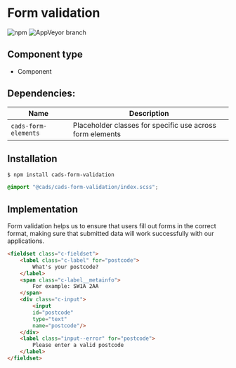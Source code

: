 # Form validation

![npm](https://img.shields.io/npm/v/:package.svg)
![AppVeyor branch](https://img.shields.io/appveyor/ci/:user/:repo/:branch.svg)

## Component type

- Component

## Dependencies:

| Name                 | Description                                               |
| -------------------- | --------------------------------------------------------- |
| `cads-form-elements` | Placeholder classes for specific use across form elements |

## Installation

```
$ npm install cads-form-validation
```

```scss
@import "@cads/cads-form-validation/index.scss";
```

## Implementation

Form validation helps us to ensure that users fill out forms in the correct format, making sure that submitted data will work successfully with our applications.

<!-- prettier-ignore-start -->
```html
<fieldset class="c-fieldset">
    <label class="c-label" for="postcode">
        What's your postcode?
    </label>
    <span class="c-label__metainfo">
        For example: SW1A 2AA
    </span>
    <div class="c-input">
        <input 
        id="postcode" 
        type="text" 
        name="postcode"/>
    </div>
    <label class="input--error" for="postcode">
        Please enter a valid postcode
    </label>
</fieldset>
```
<!-- prettier-ignore-end -->
